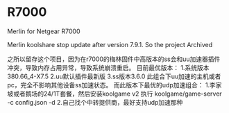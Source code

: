 # R7000
Merlin for Netgear R7000

Merlin koolshare stop update after version 7.9.1. So the project Archived

之所以留存这个项目，因为在r7000的梅林固件中高版本的ss会和uu加速器插件冲突，导致内存占用异常，导致系统崩溃重启。
目前最优版本：
1.系统版本380.66_4-X7.5
2.uu默认插件最新版
3.ss版本3.6.0
此组合下uu加速的主机或者pc，完全不影响其他设备ss加速状态。
而此版本下最优的udp加速组合：
1.李家坡或者鹅场的24/1T套餐，然后安装koolgame v2 执行 koolgame/game-server -c config.json -d
2.自己找个中转提供商，最好支持udp加速那种
